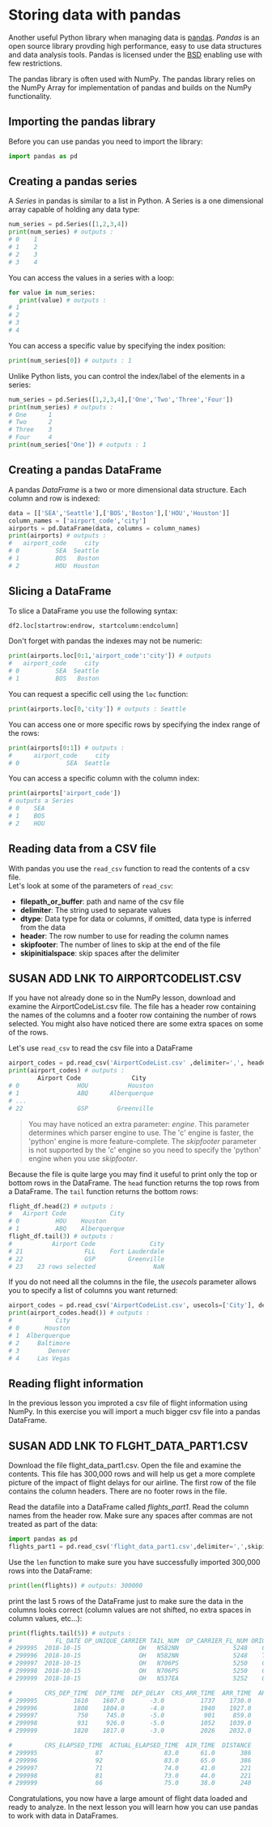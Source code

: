 # Storing data with pandas

Another useful Python library when managing data is [pandas](https://pandas.pydata.org/). *Pandas* is an open source  library provding high performance, easy to use data structures and data analysis tools. Pandas is licensed under the [BSD](https://www.numpy.org/license.html#license) enabling use with few restrictions.

The pandas library is often used with NumPy. The pandas library relies on the NumPy Array for implementation of pandas and builds on the NumPy functionality.

## Importing the pandas library
Before you can use pandas you need to import the library:
```python
import pandas as pd
```
## Creating a pandas series

A *Series* in pandas is similar to a list in Python. A Series is a one dimensional array capable of holding any data type:

```python
num_series = pd.Series([1,2,3,4])
print(num_series) # outputs :
# 0    1
# 1    2
# 2    3
# 3    4
```
 You can access the values in a series with a loop:
 ```python
for value in num_series:
    print(value) # outputs :
# 1
# 2
# 3
# 4 
```

You can access a specific value by specifying the index position:
```python
print(num_series[0]) # outputs : 1
```
 Unlike Python lists, you can control the index/label of the elements in a series: 
```python
num_series = pd.Series([1,2,3,4],['One','Two','Three','Four'])
print(num_series) # outputs :
# One      1
# Two      2
# Three    3
# Four     4
print(num_series['One']) # outputs : 1
```

## Creating a pandas DataFrame
A pandas *DataFrame* is a two or more dimensional data structure. Each column and row is indexed:  

```python
data = [['SEA','Seattle'],['BOS','Boston'],['HOU','Houston']]
column_names = ['airport_code','city']
airports = pd.DataFrame(data, columns = column_names)
print(airports) # outputs : 
#   airport_code     city
# 0          SEA  Seattle
# 1          BOS   Boston
# 2          HOU  Houston
```
## Slicing a DataFrame

To slice a DataFrame you use the following syntax: 
```python
df2.loc[startrow:endrow, startcolumn:endcolumn]
```
Don't forget with pandas the indexes may not be numeric:
```python
print(airports.loc[0:1,'airport_code':'city']) # outputs
#   airport_code     city
# 0          SEA  Seattle
# 1          BOS   Boston
```

You can request a specific cell using the `loc` function:
```python
print(airports.loc[0,'city']) # outputs : Seattle 
```
You can access one or more specific rows by specifying the index range of the rows:
```python
print(airports[0:1]) # outputs : 
#      airport_code     city
# 0             SEA  Seattle
```

You can access a specific column with the column index:
```python
print(airports['airport_code'])
# outputs a Series 
# 0    SEA
# 1    BOS
# 2    HOU
```
## Reading data from a CSV file

With pandas you use the `read_csv` function to read the contents of a csv file.  
Let's look at some of the parameters of `read_csv`:
- **filepath_or_buffer**: path and name of the csv file  
- **delimiter**: The string used to separate values  
- **dtype**: Data type for data or columns, if omitted, data type is inferred from the data 
- **header**: The row number to use for reading the column names   
- **skipfooter**: The number of lines to skip at the end of the file 
- **skipinitialspace**: skip spaces after the delimiter
## SUSAN ADD LNK TO AIRPORTCODELIST.CSV
If you have not already done so in the NumPy lesson, download and examine the AirportCodeList.csv file. The file has a header row containing the names of the columns and a footer row containing the number of rows selected. You might also have noticed there are some extra spaces on some of the rows. 

Let's use `read_csv` to read the csv file into a DataFrame 
```python
airport_codes = pd.read_csv('AirportCodeList.csv' ,delimiter=',', header=0, skipfooter=1, skipinitialspace=True, engine='python')
print(airport_codes) # outputs : 
        Airport Code              City
# 0                HOU           Houston
# 1                ABQ      Alberquerque
# ...
# 22               GSP        Greenville
```
> You may have noticed an extra parameter: *engine*. This parameter determines which parser engine to use. The 'c' engine is faster, the 'python' engine is more feature-complete. The *skipfooter* parameter is not supported by the 'c' engine so you need to specify the 'python' engine when you use *skipfooter*.  

Because the file is quite large you may find it useful to print only the top or bottom rows in the DataFrame. The `head` function returns the top rows from a DataFrame. The `tail` function returns the bottom rows:
```python
flight_df.head(2) # outputs : 
#   Airport Code	        City
# 0	         HOU	Houston
# 1	         ABQ	Alberquerque
flight_df.tail(3) # outputs : 
#           Airport Code	           City
# 21	             FLL	Fort Lauderdale
# 22	             GSP	     Greenville
# 23    23 rows selected	            NaN
```
If you do not need all the columns in the file, the *usecols* parameter allows you to specify a list of columns you want returned:

```python
airport_codes = pd.read_csv('AirportCodeList.csv', usecols=['City'], delimiter=',', header=0, skipfooter=1, skipinitialspace=True, engine = 'python')
print(airport_codes.head()) # outputs :
#            City
# 0       Houston
# 1  Alberquerque
# 2     Baltimore
# 3        Denver
# 4     Las Vegas
```
## Reading flight information

In the previous lesson you improted a csv file of flight information using NumPy. In this exercise you will import a much bigger csv file into a pandas DataFrame.

## SUSAN ADD LNK TO FLGHT_DATA_PART1.CSV
Download the file flight_data_part1.csv. Open the file and examine the contents. This file has 300,000 rows and will help us get a more complete picture of the impact of flight delays for our airline. The first row of the file contains the column headers. There are no footer rows in the file.

Read the datafile into a DataFrame called *flights_part1*. Read the column names from the header row. Make sure any spaces after commas are not treated as part of the data:

```python
import pandas as pd
flights_part1 = pd.read_csv('flight_data_part1.csv',delimiter=',',skipinitialspace=True)
```

Use the `len` function to make sure you have successfully imported 300,000 rows into the DataFrame: 

```python
print(len(flights)) # outputs: 300000
```

print the last 5 rows of the DataFrame just to make sure the data in the columns looks correct (column values are not shifted, no extra spaces in column values, etc...): 
```python
print(flights.tail(5)) # outputs : 
#            FL_DATE OP_UNIQUE_CARRIER TAIL_NUM  OP_CARRIER_FL_NUM ORIGIN DEST  \
# 299995  2018-10-15                OH   N582NN               5248    CLT  TLH   
# 299996  2018-10-15                OH   N582NN               5248    TLH  CLT   
# 299997  2018-10-15                OH   N706PS               5250    CLT  CRW   
# 299998  2018-10-15                OH   N706PS               5250    CRW  CLT   
# 299999  2018-10-15                OH   N537EA               5252    ORD  DAY   

#         CRS_DEP_TIME  DEP_TIME  DEP_DELAY  CRS_ARR_TIME  ARR_TIME  ARR_DELAY  \
# 299995          1610    1607.0       -3.0          1737    1730.0       -7.0   
# 299996          1808    1804.0       -4.0          1940    1927.0      -13.0   
# 299997           750     745.0       -5.0           901     859.0       -2.0   
# 299998           931     926.0       -5.0          1052    1039.0      -13.0   
# 299999          1820    1817.0       -3.0          2026    2032.0        6.0   

#         CRS_ELAPSED_TIME  ACTUAL_ELAPSED_TIME  AIR_TIME  DISTANCE  
# 299995                87                 83.0      61.0       386  
# 299996                92                 83.0      65.0       386  
# 299997                71                 74.0      41.0       221  
# 299998                81                 73.0      44.0       221  
# 299999                66                 75.0      38.0       240  
```

Congratulations, you now have a large amount of flight data loaded and ready to analyze. In the next lesson you will learn how you can use pandas to work with data in DataFrames.